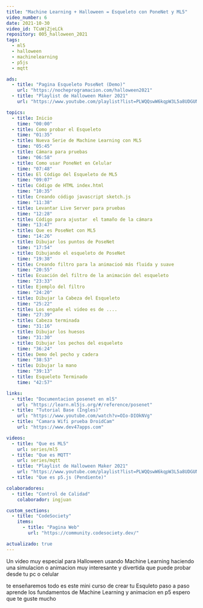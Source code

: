 ```yaml
---
title: "Machine Learning + Halloween = Esqueleto con PoneNet y ML5"
video_number: 6
date: 2021-10-30
video_id: TCuWjZjeLCk
repository: 005_halloween_2021
tags:
  - ml5
  - halloween
  - machinelearning
  - p5js
  - mqtt

ads:
  - title: "Pagina Esqueleto PoseNet (Demo)"
    url: "https://nocheprogramacion.com/halloween2021"
  - title: "Playlist de Halloween Maker 2021"
    url: "https://www.youtube.com/playlist?list=PLWQQswW6kqpW3L5a8UDGUNmYS2bxZdtsN"

topics:
  - title: Inicio
    time: "00:00"
  - title: Como probar el Esqueleto
    time: "01:35"
  - title: Nueva Serie de Machine Learning con ML5
    time: "05:45"
  - title: Cámara para pruebas
    time: "06:58"
  - title: Como usar PoneNet en Celular
    time: "07:48"
  - title: El Código del Esqueleto de ML5
    time: "09:07"
  - title: Código de HTML index.html
    time: "10:35"
  - title: Creando código javascript sketch.js
    time: "11:38"
  - title: Levantar Live Server para pruebas
    time: "12:28"
  - title: Código para ajustar  el tamaño de la cámara
    time: "13:47"
  - title: Que es PoseNet con ML5
    time: "14:26"
  - title: Dibujar los puntos de PoseNet
    time: "17:54"
  - title: Dibujando el esqueleto de PoseNet
    time: "19:38"
  - title: Creando filtro para la animacioó más fluida y suave
    time: "20:55"
  - title: Ecuación del filtro de la animación del esqueleto
    time: "23:33"
  - title: Ejemplo del filtro
    time: "24:20"
  - title: Dibujar la Cabeza del Esqueleto
    time: "25:22"
  - title: Los engañe el video es de ....
    time: "27:39"
  - title: Cabeza terminada
    time: "31:16"
  - title: Dibujar los huesos
    time: "31:30"
  - title: Dibujar los pechos del esqueleto
    time: "36:24"
  - title: Demo del pecho y cadera
    time: "38:53"
  - title: Dibujar la mano
    time: "39:13"
  - title: Esqueleto Terminado
    time: "42:57"

links:
  - title: "Documentacion posenet en ml5"
    url: "https://learn.ml5js.org/#/reference/posenet"
  - title: "Tutorial Base (Ingles)"
    url: "https://www.youtube.com/watch?v=OIo-DIOkNVg"
  - title: "Camara Wifi prueba DroidCam"
    url: "https://www.dev47apps.com"

videos:
  - title: "Que es ML5"
    url: series/ml5
  - title: "Que es MQTT"
    url: series/mqtt
  - title: "Playlist de Halloween Maker 2021"
    url: "https://www.youtube.com/playlist?list=PLWQQswW6kqpW3L5a8UDGUNmYS2bxZdtsN"
  - title: "Que es p5.js (Pendiente)"

colaboradores:
  - title: "Control de Calidad"
    colaborador: ingjuan

custom_sections:
  - title: "CodeSociety"
    items:
      - title: "Pagina Web"
        url: "https://community.codesociety.dev/"

actualizado: true
---
```


Un video muy especial para Halloween usando Machine Learning haciendo una simulacion o animacion muy interesante y divertida que puede probar desde tu pc o celular

te enseñaremos todo es este mini curso de crear tu Esquleto paso a paso aprende los fundamentos de Machine Learning y animacion en p5 espero que te guste mucho
